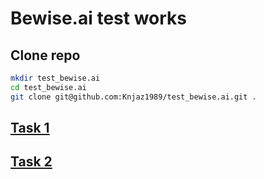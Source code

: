 # Bewise.ai test works

## Clone repo
```bash
mkdir test_bewise.ai
cd test_bewise.ai
git clone git@github.com:Knjaz1989/test_bewise.ai.git .
```
## [Task 1](task_1)
## [Task 2](task_2)